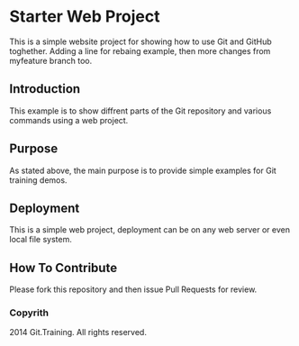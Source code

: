 # Starter Web Project

This is a simple website project for showing how to use Git and GitHub toghether. Adding a line for rebaing example, then more changes from myfeature branch too.

## Introduction

This example is to show diffrent parts of the Git repository and various commands using a web project.

## Purpose

As stated above, the main purpose is to provide simple examples for Git training demos.

## Deployment

This is a simple web project, deployment can be on any web server or even local file system.

## How To Contribute

Please fork this repository and then issue Pull Requests for review.

### Copyrith

2014 Git.Training. All rights reserved.